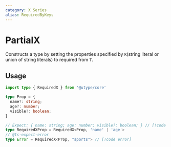 ```yaml
---
category: X Series
alias: RequiredByKeys
---
```


# PartialX

<TypeInfo category="X Series" :alias="['RequiredByKeys']" />

Constructs a type by setting the properties specified by `K`(string literal or union of string literals) to required from `T`.

## Usage

```ts
import type { RequiredX } from '@utype/core'

type Prop = {
  name?: string;
  age?: number;
  visible?: boolean;
}

// Expect: { name: string; age: number; visible?: boolean; } // [!code highlight]
type RequiredXProp = RequiredX<Prop, 'name' | 'age'>
// @ts-expect-error
type Error = RequiredX<Prop, "sports"> // [!code error]
```
